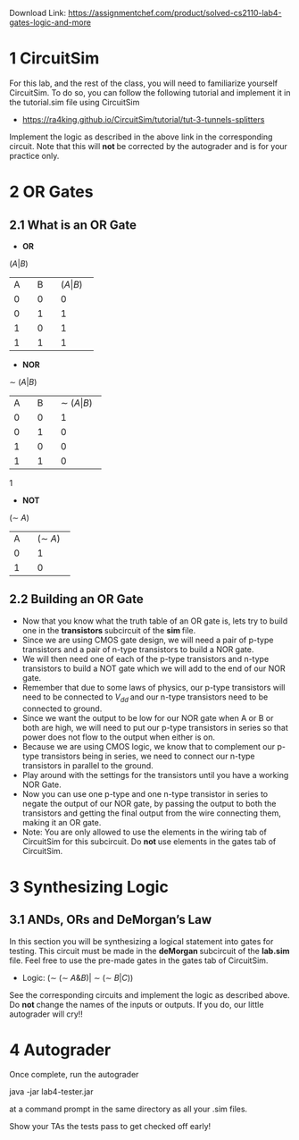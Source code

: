Download Link: https://assignmentchef.com/product/solved-cs2110-lab4-gates-logic-and-more
<br>



<h1><a name="_Toc3836"></a>1           CircuitSim</h1>

For this lab, and the rest of the class, you will need to familiarize yourself CircuitSim. To do so, you can follow the following tutorial and implement it in the tutorial.sim file using CircuitSim

<ul>

 <li><a href="https://ra4king.github.io/CircuitSim/tutorial/tut-3-tunnels-splitters">https://ra4king.github.io/CircuitSim/tutorial/tut-3-tunnels-splitters</a></li>

</ul>

Implement the logic as described in the above link in the corresponding circuit. Note that this will <strong>not </strong>be corrected by the autograder and is for your practice only.

<h1><a name="_Toc3837"></a>2           OR Gates</h1>

<h2><a name="_Toc3838"></a>2.1         What is an OR Gate</h2>

<ul>

 <li><strong>OR</strong></li>

</ul>

(<em>A</em>|<em>B</em>)

<table width="103">

 <tbody>

  <tr>

   <td width="26">A</td>

   <td width="26">B</td>

   <td width="51">(<em>A</em>|<em>B</em>)</td>

  </tr>

  <tr>

   <td width="26">0</td>

   <td width="26">0</td>

   <td width="51">0</td>

  </tr>

  <tr>

   <td width="26">0</td>

   <td width="26">1</td>

   <td width="51">1</td>

  </tr>

  <tr>

   <td width="26">1</td>

   <td width="26">0</td>

   <td width="51">1</td>

  </tr>

  <tr>

   <td width="26">1</td>

   <td width="26">1</td>

   <td width="51">1</td>

  </tr>

 </tbody>

</table>

<ul>

 <li><strong>NOR</strong></li>

</ul>

∼ (<em>A</em>|<em>B</em>)

<table width="117">

 <tbody>

  <tr>

   <td width="26">A</td>

   <td width="26">B</td>

   <td width="65">∼ (<em>A</em>|<em>B</em>)</td>

  </tr>

  <tr>

   <td width="26">0</td>

   <td width="26">0</td>

   <td width="65">1</td>

  </tr>

  <tr>

   <td width="26">0</td>

   <td width="26">1</td>

   <td width="65">0</td>

  </tr>

  <tr>

   <td width="26">1</td>

   <td width="26">0</td>

   <td width="65">0</td>

  </tr>

  <tr>

   <td width="26">1</td>

   <td width="26">1</td>

   <td width="65">0</td>

  </tr>

 </tbody>

</table>

1

<ul>

 <li><strong>NOT</strong></li>

</ul>

(∼ <em>A</em>)

<table width="77">

 <tbody>

  <tr>

   <td width="26">A</td>

   <td width="51">(∼ <em>A</em>)</td>

  </tr>

  <tr>

   <td width="26">0</td>

   <td width="51">1</td>

  </tr>

  <tr>

   <td width="26">1</td>

   <td width="51">0</td>

  </tr>

 </tbody>

</table>

<h2><a name="_Toc3839"></a>2.2         Building an OR Gate</h2>

<ul>

 <li>Now that you know what the truth table of an OR gate is, lets try to build one in the <strong>transistors </strong>subcircuit of the <strong>sim </strong>file.</li>

 <li>Since we are using CMOS gate design, we will need a pair of p-type transistors and a pair of n-type transistors to build a NOR gate.</li>

 <li>We will then need one of each of the p-type transistors and n-type transistors to build a NOT gate which we will add to the end of our NOR gate.</li>

 <li>Remember that due to some laws of physics, our p-type transistors will need to be connected to <em>V<sub>dd </sub></em>and our n-type transistors need to be connected to ground.</li>

 <li>Since we want the output to be low for our NOR gate when A or B or both are high, we will need to put our p-type transistors in series so that power does not flow to the output when either is on.</li>

 <li>Because we are using CMOS logic, we know that to complement our p-type transistors being in series, we need to connect our n-type transistors in parallel to the ground.</li>

 <li>Play around with the settings for the transistors until you have a working NOR Gate.</li>

 <li>Now you can use one p-type and one n-type transistor in series to negate the output of our NOR gate, by passing the output to both the transistors and getting the final output from the wire connecting them, making it an OR gate.</li>

 <li>Note: You are only allowed to use the elements in the wiring tab of CircuitSim for this subcircuit. Do <strong>not </strong>use elements in the gates tab of CircuitSim.</li>

</ul>

<h1><a name="_Toc3840"></a>3           Synthesizing Logic</h1>

<h2><a name="_Toc3841"></a>3.1         ANDs, ORs and DeMorgan’s Law</h2>

In this section you will be synthesizing a logical statement into gates for testing. This circuit must be made in the <strong>deMorgan </strong>subcircuit of the <strong>lab.sim </strong>file. Feel free to use the pre-made gates in the gates tab of CircuitSim.

<ul>

 <li>Logic: (∼ (∼ <em>A</em>&amp;<em>B</em>)| ∼ (∼ <em>B</em>|<em>C</em>))</li>

</ul>

See the corresponding circuits and implement the logic as described above. Do <strong>not </strong>change the names of the inputs or outputs. If you do, our little autograder will cry!!

<h1><a name="_Toc3842"></a>4           Autograder</h1>

Once complete, run the autograder

java -jar lab4-tester.jar

at a command prompt in the same directory as all your .sim files.

Show your TAs the tests pass to get checked off early!